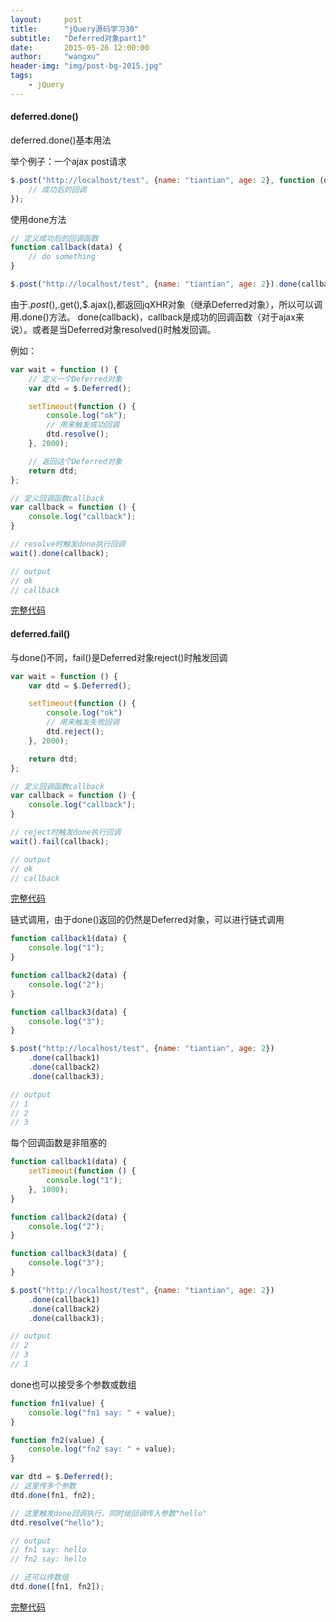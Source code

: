 ```yaml
---
layout:     post
title:      "jQuery源码学习30"
subtitle:   "Deferred对象part1"
date:       2015-05-26 12:00:00
author:     "wangxu"
header-img: "img/post-bg-2015.jpg"
tags:
    - jQuery
---
```



#### deferred.done()

deferred.done()基本用法

举个例子：一个ajax post请求

```javascript
$.post("http://localhost/test", {name: "tiantian", age: 2}, function (data) {
    // 成功后的回调
});
```

使用done方法

```javascript
// 定义成功后的回调函数
function callback(data) {
    // do something
}

$.post("http://localhost/test", {name: "tiantian", age: 2}).done(callback);
```

由于$.post(),$.get(),$.ajax(),都返回jqXHR对象（继承Deferred对象），所以可以调用.done()方法。
done(callback)，callback是成功的回调函数（对于ajax来说）。或者是当Deferred对象resolved()时触发回调。

例如：

```javascript
var wait = function () {
	// 定义一个Deferred对象
    var dtd = $.Deferred();

    setTimeout(function () {
        console.log("ok");
        // 用来触发成功回调
        dtd.resolve();
    }, 2000);

    // 返回这个Deferred对象
    return dtd;
};

// 定义回调函数callback
var callback = function () {
    console.log("callback");
}

// resolve时触发done执行回调
wait().done(callback);

// output
// ok
// callback
```

[完整代码](http://plnkr.co/edit/NrOIpuuicXfV4azzOApV)

#### deferred.fail()

与done()不同，fail()是Deferred对象reject()时触发回调

```javascript
var wait = function () {
    var dtd = $.Deferred();

    setTimeout(function () {
        console.log("ok")
        // 用来触发失败回调
        dtd.reject();
    }, 2000);

    return dtd;
};

// 定义回调函数callback
var callback = function () {
    console.log("callback");
}

// reject时触发done执行回调
wait().fail(callback);

// output
// ok
// callback
```

[完整代码](http://plnkr.co/edit/JiTI9Kg98CyZMFLi4ig4)

链式调用，由于done()返回的仍然是Deferred对象，可以进行链式调用

```javascript
function callback1(data) {
    console.log("1");
}

function callback2(data) {
    console.log("2");
}

function callback3(data) {
    console.log("3");
}

$.post("http://localhost/test", {name: "tiantian", age: 2})
    .done(callback1)
    .done(callback2)
    .done(callback3);

// output
// 1
// 2
// 3
```

每个回调函数是非阻塞的

```javascript
function callback1(data) {
    setTimeout(function () {
    	console.log("1");
    }, 1000);
}

function callback2(data) {
    console.log("2");
}

function callback3(data) {
    console.log("3");
}

$.post("http://localhost/test", {name: "tiantian", age: 2})
    .done(callback1)
    .done(callback2)
    .done(callback3);

// output
// 2
// 3
// 1
```

done也可以接受多个参数或数组

```javascript
function fn1(value) {
    console.log("fn1 say: " + value);
}

function fn2(value) {
    console.log("fn2 say: " + value);
}

var dtd = $.Deferred();
// 这里传多个参数
dtd.done(fn1, fn2);

// 这里触发done回调执行，同时给回调传入参数"hello"
dtd.resolve("hello");

// output
// fn1 say: hello
// fn2 say: hello

// 还可以传数组
dtd.done([fn1, fn2]);
```

[完整代码](http://plnkr.co/edit/yoWn03xkcwIMzDV7Qlut)


